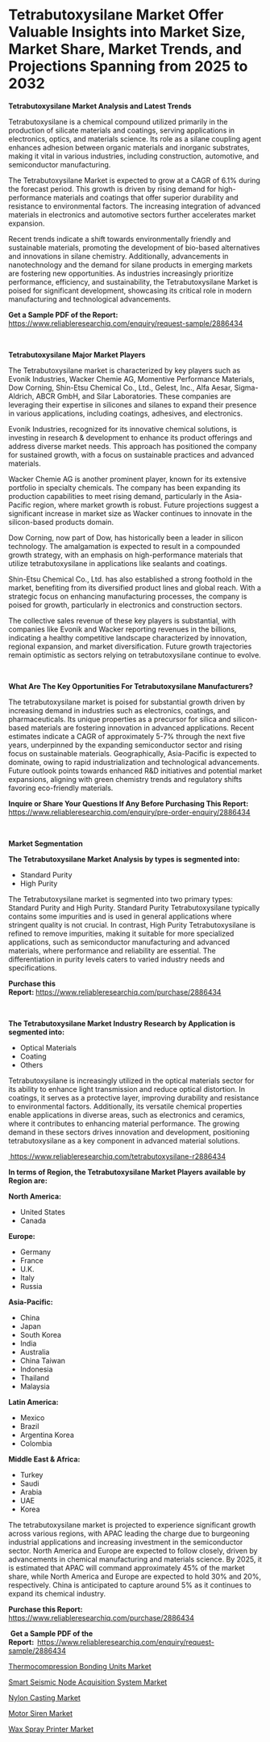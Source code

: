 <p><h1>Tetrabutoxysilane Market Offer Valuable Insights into Market Size, Market Share, Market Trends, and Projections Spanning from 2025 to 2032</h1></p><p><strong>Tetrabutoxysilane Market Analysis and Latest Trends</strong></p>
<p><p>Tetrabutoxysilane is a chemical compound utilized primarily in the production of silicate materials and coatings, serving applications in electronics, optics, and materials science. Its role as a silane coupling agent enhances adhesion between organic materials and inorganic substrates, making it vital in various industries, including construction, automotive, and semiconductor manufacturing.</p><p>The Tetrabutoxysilane Market is expected to grow at a CAGR of 6.1% during the forecast period. This growth is driven by rising demand for high-performance materials and coatings that offer superior durability and resistance to environmental factors. The increasing integration of advanced materials in electronics and automotive sectors further accelerates market expansion. </p><p>Recent trends indicate a shift towards environmentally friendly and sustainable materials, promoting the development of bio-based alternatives and innovations in silane chemistry. Additionally, advancements in nanotechnology and the demand for silane products in emerging markets are fostering new opportunities. As industries increasingly prioritize performance, efficiency, and sustainability, the Tetrabutoxysilane Market is poised for significant development, showcasing its critical role in modern manufacturing and technological advancements.</p></p>
<p><strong>Get a Sample PDF of the Report:&nbsp;</strong> <a href="https://www.reliableresearchiq.com/enquiry/request-sample/2886434?utm_campaign=1144&utm_medium=2&utm_source=Github&utm_content=ia&utm_term=13032025&utm_id=tetrabutoxysilane">https://www.reliableresearchiq.com/enquiry/request-sample/2886434</a></p>
<p>&nbsp;</p>
<p><strong>Tetrabutoxysilane Major Market Players</strong></p>
<p><p>The Tetrabutoxysilane market is characterized by key players such as Evonik Industries, Wacker Chemie AG, Momentive Performance Materials, Dow Corning, Shin-Etsu Chemical Co., Ltd., Gelest, Inc., Alfa Aesar, Sigma-Aldrich, ABCR GmbH, and Silar Laboratories. These companies are leveraging their expertise in silicones and silanes to expand their presence in various applications, including coatings, adhesives, and electronics.</p><p>Evonik Industries, recognized for its innovative chemical solutions, is investing in research & development to enhance its product offerings and address diverse market needs. This approach has positioned the company for sustained growth, with a focus on sustainable practices and advanced materials.</p><p>Wacker Chemie AG is another prominent player, known for its extensive portfolio in specialty chemicals. The company has been expanding its production capabilities to meet rising demand, particularly in the Asia-Pacific region, where market growth is robust. Future projections suggest a significant increase in market size as Wacker continues to innovate in the silicon-based products domain.</p><p>Dow Corning, now part of Dow, has historically been a leader in silicon technology. The amalgamation is expected to result in a compounded growth strategy, with an emphasis on high-performance materials that utilize tetrabutoxysilane in applications like sealants and coatings.</p><p>Shin-Etsu Chemical Co., Ltd. has also established a strong foothold in the market, benefiting from its diversified product lines and global reach. With a strategic focus on enhancing manufacturing processes, the company is poised for growth, particularly in electronics and construction sectors.</p><p>The collective sales revenue of these key players is substantial, with companies like Evonik and Wacker reporting revenues in the billions, indicating a healthy competitive landscape characterized by innovation, regional expansion, and market diversification. Future growth trajectories remain optimistic as sectors relying on tetrabutoxysilane continue to evolve.</p></p>
<p>&nbsp;</p>
<p><strong>What Are The Key Opportunities For Tetrabutoxysilane Manufacturers?</strong></p>
<p><p>The tetrabutoxysilane market is poised for substantial growth driven by increasing demand in industries such as electronics, coatings, and pharmaceuticals. Its unique properties as a precursor for silica and silicon-based materials are fostering innovation in advanced applications. Recent estimates indicate a CAGR of approximately 5-7% through the next five years, underpinned by the expanding semiconductor sector and rising focus on sustainable materials. Geographically, Asia-Pacific is expected to dominate, owing to rapid industrialization and technological advancements. Future outlook points towards enhanced R&D initiatives and potential market expansions, aligning with green chemistry trends and regulatory shifts favoring eco-friendly materials.</p></p>
<p><strong>Inquire or Share Your Questions If Any Before Purchasing This Report:</strong> <a href="https://www.reliableresearchiq.com/enquiry/pre-order-enquiry/2886434?utm_campaign=1144&utm_medium=2&utm_source=Github&utm_content=ia&utm_term=13032025&utm_id=tetrabutoxysilane">https://www.reliableresearchiq.com/enquiry/pre-order-enquiry/2886434</a></p>
<p>&nbsp;</p>
<p><strong>Market Segmentation</strong></p>
<p><strong>The Tetrabutoxysilane Market Analysis by types is segmented into:</strong></p>
<p><ul><li>Standard Purity</li><li>High Purity</li></ul></p>
<p><p>The Tetrabutoxysilane market is segmented into two primary types: Standard Purity and High Purity. Standard Purity Tetrabutoxysilane typically contains some impurities and is used in general applications where stringent quality is not crucial. In contrast, High Purity Tetrabutoxysilane is refined to remove impurities, making it suitable for more specialized applications, such as semiconductor manufacturing and advanced materials, where performance and reliability are essential. The differentiation in purity levels caters to varied industry needs and specifications.</p></p>
<p><strong>Purchase this Report:&nbsp;</strong><a href="https://www.reliableresearchiq.com/purchase/2886434?utm_campaign=1144&utm_medium=2&utm_source=Github&utm_content=ia&utm_term=13032025&utm_id=tetrabutoxysilane">https://www.reliableresearchiq.com/purchase/2886434</a></p>
<p>&nbsp;</p>
<p><strong>The Tetrabutoxysilane Market Industry Research by Application is segmented into:</strong></p>
<p><ul><li>Optical Materials</li><li>Coating</li><li>Others</li></ul></p>
<p><p>Tetrabutoxysilane is increasingly utilized in the optical materials sector for its ability to enhance light transmission and reduce optical distortion. In coatings, it serves as a protective layer, improving durability and resistance to environmental factors. Additionally, its versatile chemical properties enable applications in diverse areas, such as electronics and ceramics, where it contributes to enhancing material performance. The growing demand in these sectors drives innovation and development, positioning tetrabutoxysilane as a key component in advanced material solutions.</p></p>
<p><a href="https://www.reliableresearchiq.com/tetrabutoxysilane-r2886434?utm_campaign=1144&utm_medium=2&utm_source=Github&utm_content=ia&utm_term=13032025&utm_id=tetrabutoxysilane">&nbsp;https://www.reliableresearchiq.com/tetrabutoxysilane-r2886434</a></p>
<p><strong>In terms of Region, the Tetrabutoxysilane Market Players available by Region are:</strong></p>
<p>
    <p> <strong> North America: </strong>
        <ul>
            <li>United States</li>
            <li>Canada</li>
        </ul>
        </p> 
    <p> <strong> Europe: </strong>
        <ul>
            <li>Germany</li>
            <li>France</li>
            <li>U.K.</li>
            <li>Italy</li>
            <li>Russia</li>
        </ul>
        </p> 
    <p> <strong> Asia-Pacific: </strong>
        <ul>
            <li>China</li>
            <li>Japan</li>
            <li>South Korea</li>
            <li>India</li>
            <li>Australia</li>
            <li>China Taiwan</li>
            <li>Indonesia</li>
            <li>Thailand</li>
            <li>Malaysia</li>
        </ul>
        </p> 
    <p> <strong> Latin America: </strong>
        <ul>
            <li>Mexico</li>
            <li>Brazil</li>
            <li>Argentina Korea</li>
            <li>Colombia</li>
        </ul>
        </p> 
    <p> <strong> Middle East & Africa: </strong>
        <ul>
            <li>Turkey</li>
            <li>Saudi</li>
            <li>Arabia</li>
            <li>UAE</li>
            <li>Korea</li>
        </ul>
    </p>
    </p>
<p><p>The tetrabutoxysilane market is projected to experience significant growth across various regions, with APAC leading the charge due to burgeoning industrial applications and increasing investment in the semiconductor sector. North America and Europe are expected to follow closely, driven by advancements in chemical manufacturing and materials science. By 2025, it is estimated that APAC will command approximately 45% of the market share, while North America and Europe are expected to hold 30% and 20%, respectively. China is anticipated to capture around 5% as it continues to expand its chemical industry.</p></p>
<p><strong>Purchase this Report: </strong><a href="https://www.reliableresearchiq.com/purchase/2886434?utm_campaign=1144&utm_medium=2&utm_source=Github&utm_content=ia&utm_term=13032025&utm_id=tetrabutoxysilane">https://www.reliableresearchiq.com/purchase/2886434</a></p>
<p>&nbsp;<strong>Get a Sample PDF of the Report:&nbsp;&nbsp;</strong><a href="https://www.reliableresearchiq.com/enquiry/request-sample/2886434?utm_campaign=1144&utm_medium=2&utm_source=Github&utm_content=ia&utm_term=13032025&utm_id=tetrabutoxysilane">https://www.reliableresearchiq.com/enquiry/request-sample/2886434</a></p>
<p><strong></strong></p>
<p><p><a href="https://github.com/dumanelina6v/Market-Research-Report-List-1/blob/main/thermocompression-bonding-units-market.md?utm_campaign=1144&utm_medium=2&utm_source=Github&utm_content=ia&utm_term=13032025&utm_id=tetrabutoxysilane">Thermocompression Bonding Units Market</a></p><p><a href="https://github.com/dekamrapinq1/Market-Research-Report-List-1/blob/main/smart-seismic-node-acquisition-system-market.md?utm_campaign=1144&utm_medium=2&utm_source=Github&utm_content=ia&utm_term=13032025&utm_id=tetrabutoxysilane">Smart Seismic Node Acquisition System Market</a></p><p><a href="https://github.com/khifzaba/Market-Research-Report-List-1/blob/main/nylon-casting-market.md?utm_campaign=1144&utm_medium=2&utm_source=Github&utm_content=ia&utm_term=13032025&utm_id=tetrabutoxysilane">Nylon Casting Market</a></p><p><a href="https://github.com/welfmimon/Market-Research-Report-List-1/blob/main/motor-siren-market.md?utm_campaign=1144&utm_medium=2&utm_source=Github&utm_content=ia&utm_term=13032025&utm_id=tetrabutoxysilane">Motor Siren Market</a></p><p><a href="https://github.com/ioniafidian4/Market-Research-Report-List-1/blob/main/wax-spray-printer-market.md?utm_campaign=1144&utm_medium=2&utm_source=Github&utm_content=ia&utm_term=13032025&utm_id=tetrabutoxysilane">Wax Spray Printer Market</a></p></p>